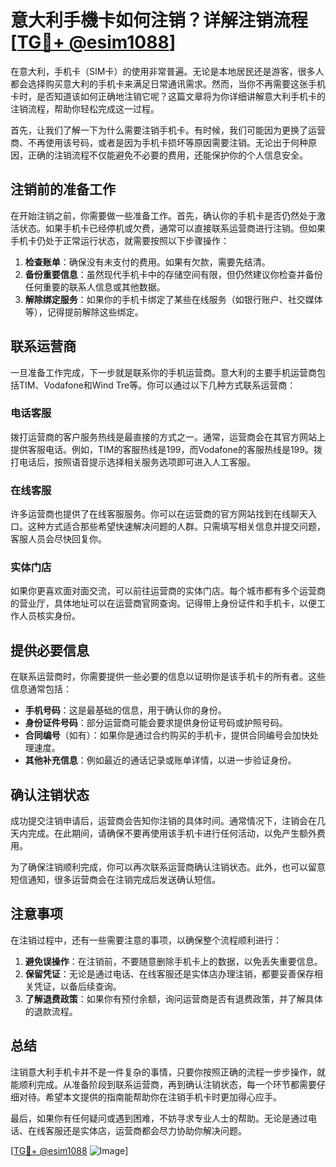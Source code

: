 # 意大利手機卡如何注销？详解注销流程[[TG💪+ @esim1088](https://t.me/s/esim1088)]

在意大利，手机卡（SIM卡）的使用非常普遍。无论是本地居民还是游客，很多人都会选择购买意大利的手机卡来满足日常通讯需求。然而，当你不再需要这张手机卡时，是否知道该如何正确地注销它呢？这篇文章将为你详细讲解意大利手机卡的注销流程，帮助你轻松完成这一过程。

首先，让我们了解一下为什么需要注销手机卡。有时候，我们可能因为更换了运营商、不再使用该号码，或者是因为手机卡损坏等原因需要注销。无论出于何种原因，正确的注销流程不仅能避免不必要的费用，还能保护你的个人信息安全。

## 注销前的准备工作

在开始注销之前，你需要做一些准备工作。首先，确认你的手机卡是否仍然处于激活状态。如果手机卡已经停机或欠费，通常可以直接联系运营商进行注销。但如果手机卡仍处于正常运行状态，就需要按照以下步骤操作：

1. **检查账单**：确保没有未支付的费用。如果有欠款，需要先结清。
2. **备份重要信息**：虽然现代手机卡中的存储空间有限，但仍然建议你检查并备份任何重要的联系人信息或其他数据。
3. **解除绑定服务**：如果你的手机卡绑定了某些在线服务（如银行账户、社交媒体等），记得提前解除这些绑定。

## 联系运营商

一旦准备工作完成，下一步就是联系你的手机运营商。意大利的主要手机运营商包括TIM、Vodafone和Wind Tre等。你可以通过以下几种方式联系运营商：

### 电话客服
拨打运营商的客户服务热线是最直接的方式之一。通常，运营商会在其官方网站上提供客服电话。例如，TIM的客服热线是199，而Vodafone的客服热线是199。拨打电话后，按照语音提示选择相关服务选项即可进入人工客服。

### 在线客服
许多运营商也提供了在线客服服务。你可以在运营商的官方网站找到在线聊天入口。这种方式适合那些希望快速解决问题的人群。只需填写相关信息并提交问题，客服人员会尽快回复你。

### 实体门店
如果你更喜欢面对面交流，可以前往运营商的实体门店。每个城市都有多个运营商的营业厅，具体地址可以在运营商官网查询。记得带上身份证件和手机卡，以便工作人员核实身份。

## 提供必要信息

在联系运营商时，你需要提供一些必要的信息以证明你是该手机卡的所有者。这些信息通常包括：

- **手机号码**：这是最基础的信息，用于确认你的身份。
- **身份证件号码**：部分运营商可能会要求提供身份证号码或护照号码。
- **合同编号**（如有）：如果你是通过合约购买的手机卡，提供合同编号会加快处理速度。
- **其他补充信息**：例如最近的通话记录或账单详情，以进一步验证身份。

## 确认注销状态

成功提交注销申请后，运营商会告知你注销的具体时间。通常情况下，注销会在几天内完成。在此期间，请确保不要再使用该手机卡进行任何活动，以免产生额外费用。

为了确保注销顺利完成，你可以再次联系运营商确认注销状态。此外，也可以留意短信通知，很多运营商会在注销完成后发送确认短信。

## 注意事项

在注销过程中，还有一些需要注意的事项，以确保整个流程顺利进行：

1. **避免误操作**：在注销前，不要随意删除手机卡上的数据，以免丢失重要信息。
2. **保留凭证**：无论是通过电话、在线客服还是实体店办理注销，都要妥善保存相关凭证，以备后续查询。
3. **了解退费政策**：如果你有预付余额，询问运营商是否有退费政策，并了解具体的退款流程。

## 总结

注销意大利手机卡并不是一件复杂的事情，只要你按照正确的流程一步步操作，就能顺利完成。从准备阶段到联系运营商，再到确认注销状态，每一个环节都需要仔细对待。希望本文提供的指南能帮助你在注销手机卡时更加得心应手。

最后，如果你有任何疑问或遇到困难，不妨寻求专业人士的帮助。无论是通过电话、在线客服还是实体店，运营商都会尽力协助你解决问题。

[[TG💪+ @esim1088](https://t.me/s/esim1088) ![Image](https://i.postimg.cc/4NQfJmqS/Snipaste-2025-05-13-00-14-12.png)]